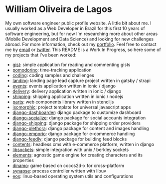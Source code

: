 # William Oliveira de Lagos
My own software engineer public profile website. A little bit about me. I usually worked as a Web Developer in Brazil for this first 10 years of software engineering, but for now I'm researching more about other areas (Mobile Development and Data Science) and looking for new challenges abroad. For more information, check out my [portfolio](https://williamlagos.github.io/). Feel free to contact me by [email](mailto:william.lagos@icloud.com) or [twitter](https://twitter.com/lagoswilliam). This README is a Work In Progress, so here some of my projects that I've been worked:

- [gist](https://github.com/williamlagos/gist): simple application for reading and commenting gists
- [pomodorino](https://github.com/williamlagos/pomodorino): time-tracking application
- [coding](https://github.com/williamlagos/coding): coding samples and challenges
- [landing](https://github.com/williamlagos/landing): landing page lead capture project written in gatsby / strapi
- [events](https://github.com/williamlagos/events): events application written in ionic / django
- [delivery](https://github.com/williamlagos/delivery): delivery application written in ionic / django
- [shipping](https://github.com/williamlagos/shipping): shipping application written in ionic / nodejs
- [parts](https://github.com/williamlagos/parts): web components library written in stenciljs
- [isomorphic](https://github.com/williamlagos/isomorphic): project template for universal javascript apps
- [django-dashboarder](https://github.com/williamlagos/django-dashboarder): django package to customize dashboard
- [django-socialize](https://github.com/williamlagos/django-socialize): django package for social accounts integration
- [django-shipping](https://github.com/williamlagos/django-shipping): django package for shipping order providers
- [django-plethora](https://github.com/williamlagos/django-plethora): django package for content and images handling
- [django-emporio](https://github.com/williamlagos/django-emporio): django package for e-commerce handling
- [django-feedly](https://github.com/williamlagos/django-feedly): django package for building feed blocks
- [contents](https://github.com/williamlagos/contents): headless cms with e-commerce platform, written in django
- [libsockets](https://github.com/williamlagos/libsockets): simple integration with unix / berkley sockets
- [elements](https://github.com/williamlagos/elements): agnostic game engine for creating characters and its properties
- [dinamo](https://github.com/williamlagos/dinamo): game based on cocos2d-x for cross-platform
- [synapse](https://github.com/williamlagos/synapse): process controller written with libuv
- [eos](https://github.com/williamlagos/eos): linux-based operating system utils and configurations
